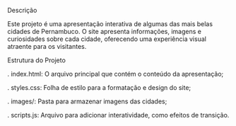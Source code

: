 Descrição

Este projeto é uma apresentação interativa de algumas das mais belas cidades de Pernambuco. O site apresenta informações, imagens e curiosidades sobre cada cidade, oferecendo uma experiência visual atraente para os visitantes.

Estrutura do Projeto

. index.html: O arquivo principal que contém o conteúdo da apresentação;

. styles.css: Folha de estilo para a formatação e design do site;

. images/: Pasta para armazenar imagens das cidades;

. scripts.js: Arquivo para adicionar interatividade, como efeitos de transição.


